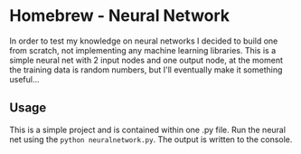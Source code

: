 # Homebrew - Neural Network
In order to test my knowledge on neural networks I decided to build one from scratch, not implementing any machine learning libraries. This is a simple neural net with 2 input nodes and one output node, at the moment the training data is random numbers, but I'll eventually make it something useful... 

## Usage 
This is a simple project and is contained within one .py file. Run the neural net using the `python neuralnetwork.py`. The output is written to the console. 
